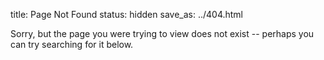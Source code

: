 title: Page Not Found
status: hidden
save_as: ../404.html

Sorry, but the page you were trying to view does not exist -- perhaps
you can try searching for it below.

<script type="text/javascript">
  var GOOG_FIXURL_LANG = "en";
  var GOOG_FIXURL_SITE = "{{ SITEURL }}";
</script>
<script type="text/javascript"
        src="//linkhelp.clients.google.com/tbproxy/lh/wm/fixurl.js">
</script>
